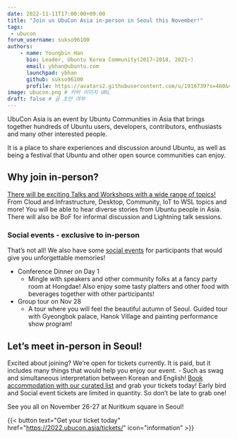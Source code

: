 ```yaml
---
date: 2022-11-11T17:00:00+09:00
title: "Join us UbuCon Asia in-person in Seoul this November!"
tags:
 - ubucon
forum_username: sukso96100
authors:
    - name: Youngbin Han
      bio: Leader, Ubuntu Korea Community(2017~2018, 2021~)
      email: ybhan@ubuntu.com
      launchpad: ybhan
      github: sukso96100
      profile: https://avatars2.githubusercontent.com/u/1916739?s=460&v=4
image: ubucon.png # 커버 이미지 URL
draft: false # 글 초안 여부
---
```


UbuCon Asia is an event by Ubuntu Communities in Asia that brings together hundreds of Ubuntu users, developers, contributors, enthusiasts  and many other interested people.

It is a place to share experiences and discussion around Ubuntu, as well as being a festival that Ubuntu and other open source communities can enjoy.

## Why join in-person?
[There will be exciting Talks and Workshops with a wide range of topics!](https://2022.ubucon.asia/sessions/) From Cloud and Infrastructure, Desktop, Community, IoT to WSL topics and more! You will be able to hear diverse stories from Ubuntu people in Asia. There will also be BoF for informal discussion and Lightning talk sessions.

### Social events - exclusive to in-person
That’s not all! We also have some [social events](https://2022.ubucon.asia/social-events/) for participants that would give you unforgettable memories!

- Conference Dinner on Day 1
  - Mingle with speakers and other community folks at a fancy party room at Hongdae! Also enjoy some tasty platters and other food with beverages together with other participants!
- Group tour on Nov 28
  - A tour where you will feel the beautiful autumn of Seoul. Guided tour with Gyeongbok palace, Hanok Village and painting performance show program!

## Let’s meet in-person in Seoul!
Excited about joining? We’re open for tickets currently. It is paid, but it includes many things that would help you enjoy our event. - Such as swag and simultaneous interpretation between Korean and English!
[Book accommodation with our curated list](https://2022.ubucon.asia/venue-and-travel/accommodations/) and grab your tickets today! Early bird and Social event tickets are limited in quantity. So don’t be late to grab one!

See you all on November 26-27 at Nuritkum square in Seoul!

{{< button text="Get your ticket today" href="https://2022.ubucon.asia/tickets/" icon="information" >}}

